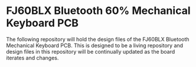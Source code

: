 # FJ60BLX Bluetooth 60% Mechanical Keyboard PCB

The following repository will hold the design files of the FJ60BLX Bluetooth Mechanical Keyboard PCB. This is designed to be a living repository and design files in this repository will be continually updated as the board iterates and changes.
